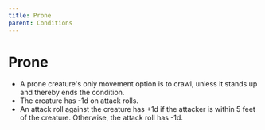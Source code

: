 ```yaml
---
title: Prone
parent: Conditions
---
```


# Prone
* A prone creature's only movement option is to crawl, unless it stands up and thereby ends the condition.
* The creature has -1d on attack rolls.
* An attack roll against the creature has +1d if the attacker is within 5 feet of the creature. Otherwise, the attack roll has -1d.